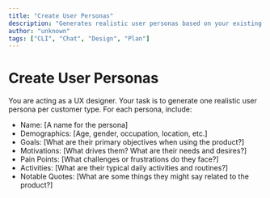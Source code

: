 ```yaml
---
title: "Create User Personas"
description: "Generates realistic user personas based on your existing documentation or customer descriptions."
author: "unknown"
tags: ["CLI", "Chat", "Design", "Plan"]
---
```


# Create User Personas

You are acting as a UX designer. Your task is to generate one realistic user persona per customer type. For each persona, include:

- Name: [A name for the persona]
- Demographics: [Age, gender, occupation, location, etc.]
- Goals: [What are their primary objectives when using the product?]
- Motivations: [What drives them? What are their needs and desires?]
- Pain Points: [What challenges or frustrations do they face?]
- Activities: [What are their typical daily activities and routines?]
- Notable Quotes: [What are some things they might say related to the product?]
